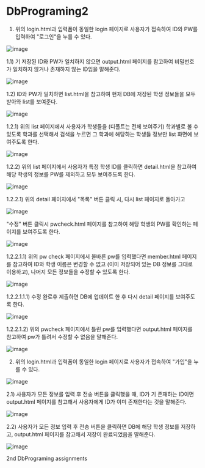 # DbPrograming2

1. 위의 login.html과 입력폼이 동일한 login 페이지로 사용자가 접속하여 ID와 PW를 입력하여 "로그인"을 누를 수 있다.

![image](https://user-images.githubusercontent.com/20225380/122685805-b325a880-d248-11eb-9fcd-a24cabedd16f.png)


1.1)	기 저장된 ID와 PW가 일치하지 않으면 output.html 페이지를 참고하여 비밀번호가 일치하지 않거나 존재하지 않는 ID임을 말해준다.

![image](https://user-images.githubusercontent.com/20225380/122685810-b7ea5c80-d248-11eb-9337-9bb306d031ed.png)


1.2)	ID와 PW가 일치하면 list.html을 참고하여 현재 DB에 저장된 학생 정보들을 모두 받아와 list를 보여준다.

![image](https://user-images.githubusercontent.com/20225380/122685816-bfaa0100-d248-11eb-9b2c-9fe22ab99b74.png)

1.2.1) 위의 list 페이지에서 사용자가 학생들을 (디폴트는 전체 보여주기) 학과별로 볼 수 있도록 학과를 선택해서 검색을 누르면 그 학과에 해당하는 학생들 정보만 list 화면에 보여주도록 한다.

![image](https://user-images.githubusercontent.com/20225380/122685821-c5074b80-d248-11eb-90f0-094543fa6272.png)



1.2.2) 위의 list 페이지에서 사용자가 특정 학생 ID를 클릭하면 detail.html을 참고하여 해당 학생의 정보를 PW를 제외하고 모두 보여주도록 한다.

![image](https://user-images.githubusercontent.com/20225380/122685823-cb95c300-d248-11eb-8a08-dcde16dee417.png)



1.2.2.1) 위의 detail 페이지에서 "목록" 버튼 클릭 시, 다시 list 페이지로 돌아가고
 
![image](https://user-images.githubusercontent.com/20225380/122685826-cfc1e080-d248-11eb-9d39-5b007a4bb180.png)

"수정" 버튼 클릭시 pwcheck.html 페이지를 참고하여 해당 학생의 PW를 확인하는 페이지를 보여주도록 한다.

![image](https://user-images.githubusercontent.com/20225380/122685827-d2bcd100-d248-11eb-8f61-3b245a9a5465.png)



1.2.2.1.1) 위의 pw check 페이지에서 올바른 pw를 입력했다면 member.html 페이지를 참고하여 ID와 학생 이름은 변경할 수 없고 (이미 저장되어 있는 DB 정보를 그대로 이용하고), 나머지 모든 정보들을 수정할 수 있도록 한다.

![image](https://user-images.githubusercontent.com/20225380/122685828-d6505800-d248-11eb-81f7-2c19fcbc7287.png)



1.2.2.1.1.1) 수정 완료후 제출하면 DB에 업데이트 한 후 다시 detail 페이지를 보여주도록 한다.

![image](https://user-images.githubusercontent.com/20225380/122685836-dd776600-d248-11eb-93b1-bd028e3d87d0.png)



1.2.2.1.2) 위의 pwcheck 페이지에서 틀린 pw를 입력했다면 output.html 페이지를 참고하여 pw가 틀려서 수정할 수 없음을 말해준다. 

![image](https://user-images.githubusercontent.com/20225380/122685838-dfd9c000-d248-11eb-96fc-39b4f43aed69.png)

2. 위의 login.html과 입력폼이 동일한 login 페이지로 사용자가 접속하여 "가입"을 누를 수 있다.

![image](https://user-images.githubusercontent.com/20225380/122685842-e36d4700-d248-11eb-9e14-b15f45af7c90.png)




 2.1) 사용자가 모든 정보를 입력 후 전송 버튼을 클릭했을 때, ID가 기 존재하는 ID이면 output.html 페이지를 참고해서 사용자에게 ID가 이미 존재한다는 것을 말해준다.

![image](https://user-images.githubusercontent.com/20225380/122685845-e9fbbe80-d248-11eb-95d9-834cfc431cf5.png)


2.2) 사용자가 모든 정보 입력 후 전송 버튼을 클릭하면 DB에 해당 학생 정보를 저장하고, output.html 페이지를 참고해서 저장이 완료되었음을 말해준다.

![image](https://user-images.githubusercontent.com/20225380/122685849-ebc58200-d248-11eb-8b7d-3bbc0f183c74.png)


2nd DbPrograming assignments
